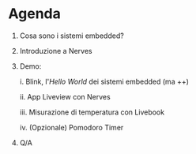 # Agenda

1.  Cosa sono i sistemi embedded?

1. Introduzione a Nerves

1. Demo: 
    
    i. Blink, l'_Hello World_ dei sistemi embedded (ma ++)

    ii. App Liveview con Nerves

    iii. Misurazione di temperatura con Livebook
    
    iv. (Opzionale) Pomodoro Timer 

1. Q/A
